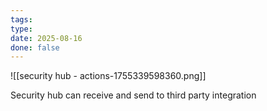 ```yaml
---
tags: 
type: 
date: 2025-08-16
done: false
---
```

![[security hub - actions-1755339598360.png]]

Security hub can receive and send to third party integration
